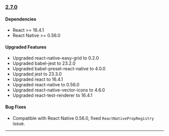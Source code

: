 ### [2.7.0](https://github.com/GeekyAnts/NativeBase/releases/tag/v2.7.0)


#### Dependencies

*    React >= 16.4.1
*    React Native >= 0.56.0


#### Upgraded Features

*   Upgraded react-native-easy-grid to 0.2.0 
*   Upgraded babel-jest to 23.2.0
*   Upgraded babel-preset-react-native to 4.0.0
*   Upgraded jest to 23.3.0
*   Upgraded react to 16.4.1
*   Upgraded react-native to 0.56.0
*   Upgraded react-native-vector-icons to 4.6.0
*   Upgraded react-test-renderer to 16.4.1


#### Bug Fixes

*   Compatible with React Native 0.56.0, fixed `ReactNativePropRegistry` issue.

<hr>

